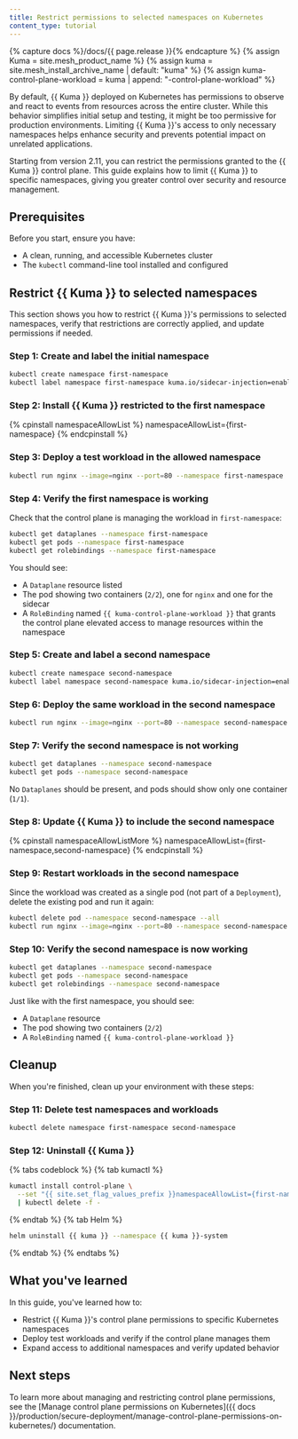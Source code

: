```yaml
---
title: Restrict permissions to selected namespaces on Kubernetes
content_type: tutorial
---
```


{% capture docs %}/docs/{{ page.release }}{% endcapture %}
{% assign Kuma = site.mesh_product_name %}
{% assign kuma = site.mesh_install_archive_name | default: "kuma" %}
{% assign kuma-control-plane-workload = kuma | append: "-control-plane-workload" %}

By default, {{ Kuma }} deployed on Kubernetes has permissions to observe and react to events from resources across the entire cluster. While this behavior simplifies initial setup and testing, it might be too permissive for production environments. Limiting {{ Kuma }}'s access to only necessary namespaces helps enhance security and prevents potential impact on unrelated applications.

Starting from version 2.11, you can restrict the permissions granted to the {{ Kuma }} control plane. This guide explains how to limit {{ Kuma }} to specific namespaces, giving you greater control over security and resource management.

## Prerequisites

Before you start, ensure you have:

* A clean, running, and accessible Kubernetes cluster
* The `kubectl` command-line tool installed and configured

## Restrict {{ Kuma }} to selected namespaces

This section shows you how to restrict {{ Kuma }}'s permissions to selected namespaces, verify that restrictions are correctly applied, and update permissions if needed.

### Step 1: Create and label the initial namespace

```bash
kubectl create namespace first-namespace
kubectl label namespace first-namespace kuma.io/sidecar-injection=enabled
```

### Step 2: Install {{ Kuma }} restricted to the first namespace

{% cpinstall namespaceAllowList %}
namespaceAllowList={first-namespace}
{% endcpinstall %}

### Step 3: Deploy a test workload in the allowed namespace

```bash
kubectl run nginx --image=nginx --port=80 --namespace first-namespace
```

### Step 4: Verify the first namespace is working

Check that the control plane is managing the workload in `first-namespace`:

```bash
kubectl get dataplanes --namespace first-namespace
kubectl get pods --namespace first-namespace
kubectl get rolebindings --namespace first-namespace
```

You should see:

* A `Dataplane` resource listed
* The pod showing two containers (`2/2`), one for `nginx` and one for the sidecar
* A `RoleBinding` named `{{ kuma-control-plane-workload }}` that grants the control plane elevated access to manage resources within the namespace

### Step 5: Create and label a second namespace

```bash
kubectl create namespace second-namespace
kubectl label namespace second-namespace kuma.io/sidecar-injection=enabled
```

### Step 6: Deploy the same workload in the second namespace

```bash
kubectl run nginx --image=nginx --port=80 --namespace second-namespace
```

### Step 7: Verify the second namespace is not working

```bash
kubectl get dataplanes --namespace second-namespace
kubectl get pods --namespace second-namespace
```

No `Dataplanes` should be present, and pods should show only one container (`1/1`).

### Step 8: Update {{ Kuma }} to include the second namespace

{% cpinstall namespaceAllowListMore %}
namespaceAllowList={first-namespace,second-namespace}
{% endcpinstall %}

### Step 9: Restart workloads in the second namespace

Since the workload was created as a single pod (not part of a `Deployment`), delete the existing pod and run it again:

```bash
kubectl delete pod --namespace second-namespace --all
kubectl run nginx --image=nginx --port=80 --namespace second-namespace
```

### Step 10: Verify the second namespace is now working

```bash
kubectl get dataplanes --namespace second-namespace
kubectl get pods --namespace second-namespace
kubectl get rolebindings --namespace second-namespace
```

Just like with the first namespace, you should see:

* A `Dataplane` resource
* The pod showing two containers (`2/2`)
* A `RoleBinding` named `{{ kuma-control-plane-workload }}`

## Cleanup

When you're finished, clean up your environment with these steps:

### Step 11: Delete test namespaces and workloads

```bash
kubectl delete namespace first-namespace second-namespace
```

### Step 12:  Uninstall {{ Kuma }}

{% tabs codeblock %}
{% tab kumactl %}
```bash
kumactl install control-plane \
  --set "{{ site.set_flag_values_prefix }}namespaceAllowList={first-namespace,second-namespace}" \
  | kubectl delete -f -
```
{% endtab %}
{% tab Helm %}
```bash
helm uninstall {{ kuma }} --namespace {{ kuma }}-system
```
{% endtab %}
{% endtabs %}

## What you've learned

In this guide, you've learned how to:

* Restrict {{ Kuma }}'s control plane permissions to specific Kubernetes namespaces
* Deploy test workloads and verify if the control plane manages them
* Expand access to additional namespaces and verify updated behavior

## Next steps

To learn more about managing and restricting control plane permissions, see the [Manage control plane permissions on Kubernetes]({{ docs }}/production/secure-deployment/manage-control-plane-permissions-on-kubernetes/) documentation.
